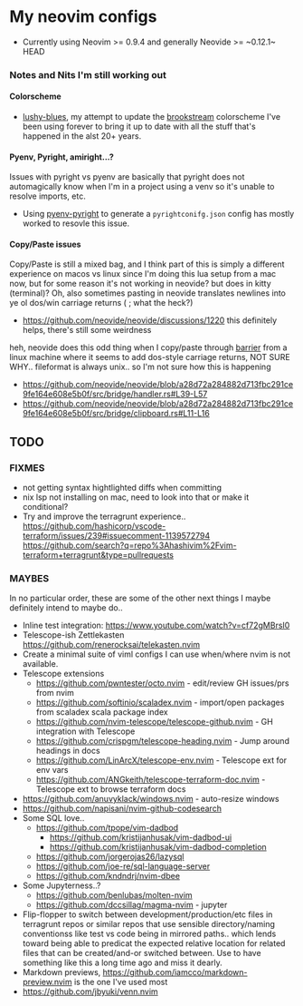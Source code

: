 My neovim configs
=================

* Currently using Neovim >= 0.9.4 and generally Neovide >= ~0.12.1~ HEAD

### Notes and Nits I'm still working out


#### Colorscheme

* [lushy-blues](https://github.com/agile/lushy-blues), my attempt to update the
  [brookstream](https://www.vim.org/scripts/script.php?script_id=619) colorscheme
  I've been using forever to bring it up to date with all the stuff that's happened
  in the alst 20+ years.

#### Pyenv, Pyright, amiright...?

Issues with pyright vs pyenv are basically that pyright does not automagically
know when I'm in a project using a venv so it's unable to resolve imports, etc.

* Using [pyenv-pyright](https://github.com/alefpereira/pyenv-pyright) to generate
  a `pyrightconifg.json` config has mostly worked to resovle this issue.

#### Copy/Paste issues

Copy/Paste is still a mixed bag, and I think part of this is simply a different
experience on macos vs linux since I'm doing this lua setup from a mac now, but
for some reason it's not working in neovide? but does in kitty (terminal)? Oh,
also sometimes pasting in neovide translates newlines into ye ol dos/win carriage
returns (; what the heck?)
  - https://github.com/neovide/neovide/discussions/1220
    this definitely helps, there's still some weirdness

heh, neovide does this odd thing when I copy/paste through [barrier](https://github.com/debauchee/barrier)
from a linux machine where it seems to add dos-style carriage returns, NOT SURE WHY.. fileformat is always unix.. so I'm not sure how this is happening
* https://github.com/neovide/neovide/blob/a28d72a284882d713fbc291ce9fe164e608e5b0f/src/bridge/handler.rs#L39-L57
* https://github.com/neovide/neovide/blob/a28d72a284882d713fbc291ce9fe164e608e5b0f/src/bridge/clipboard.rs#L11-L16

## TODO

### FIXMES

* not getting syntax hightlighted diffs when committing
* nix lsp not installing on mac, need to look into that or  make it conditional?
* Try and improve the terragrunt experience..
  https://github.com/hashicorp/vscode-terraform/issues/239#issuecomment-1139572794
  https://github.com/search?q=repo%3Ahashivim%2Fvim-terraform+terragrunt&type=pullrequests

### MAYBES

In no particular order, these are some of the other next things I maybe definitely intend to maybe do..

* Inline test integration: https://www.youtube.com/watch?v=cf72gMBrsI0
* Telescope-ish Zettlekasten https://github.com/renerocksai/telekasten.nvim
* Create a minimal suite of viml configs I can use when/where nvim is not available.
* Telescope extensions
  * https://github.com/pwntester/octo.nvim - edit/review GH issues/prs from nvim
  * https://github.com/softinio/scaladex.nvim - import/open packages from scaladex scala package index
  * https://github.com/nvim-telescope/telescope-github.nvim - GH integration with Telescope
  * https://github.com/crispgm/telescope-heading.nvim - Jump around headings in docs
  * https://github.com/LinArcX/telescope-env.nvim - Telescope ext for env vars
  * https://github.com/ANGkeith/telescope-terraform-doc.nvim - Telescope ext to browse terraform docs
* https://github.com/anuvyklack/windows.nvim - auto-resize windows
* https://github.com/napisani/nvim-github-codesearch
* Some SQL love..
  * https://github.com/tpope/vim-dadbod
    * https://github.com/kristijanhusak/vim-dadbod-ui
    * https://github.com/kristijanhusak/vim-dadbod-completion
  * https://github.com/jorgerojas26/lazysql
  * https://github.com/joe-re/sql-language-server
  * https://github.com/kndndrj/nvim-dbee
* Some Jupyterness..?
  * https://github.com/benlubas/molten-nvim
  * https://github.com/dccsillag/magma-nvim - jupyter
* Flip-flopper to switch between development/production/etc files in terragrunt repos
  or similar repos that use sensible directory/naming conventionss like test vs code
  being in mirrored paths.. which lends toward being able to predicat the expected relative
  location for related files that can be created/and-or switched between.
  Use to have something like this a long time ago and miss it dearly.
* Markdown previews, https://github.com/iamcco/markdown-preview.nvim is the one I've used most
* https://github.com/jbyuki/venn.nvim
